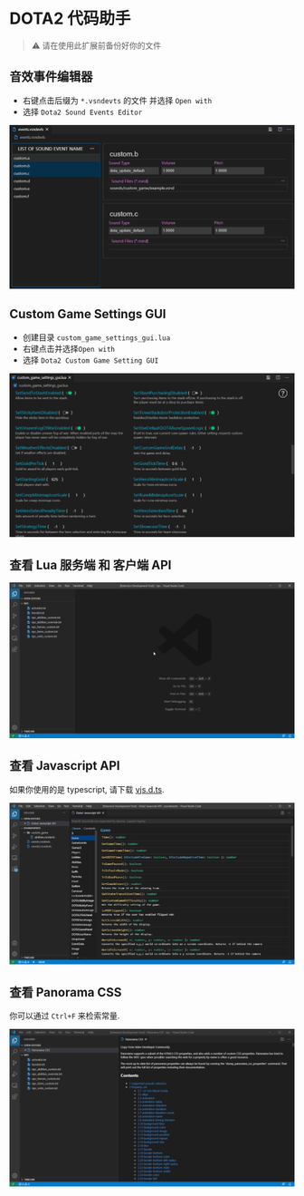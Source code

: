 # DOTA2 代码助手

> ⚠️ 请在使用此扩展前备份好你的文件  

## 音效事件编辑器

- 右键点击后缀为 `*.vsndevts` 的文件 并选择 `Open with`
- 选择 `Dota2 Sound Events Editor`

![音效事件编辑器](https://github.com/RobinCodeX/dota2-coding-helper/raw/master/.github/sound-events-editor.png)

## Custom Game Settings GUI

- 创建目录 `custom_game_settings_gui.lua`
- 右键点击并选择`Open with`
- 选择 `Dota2 Custom Game Setting GUI`

![Custom Game Settings GUI](https://github.com/RobinCodeX/dota2-coding-helper/raw/master/.github/custom-game-settings-gui.png)

## 查看 Lua 服务端 和 客户端 API
![Lua 服务端 和 客户端 API](https://github.com/RobinCodeX/dota2-coding-helper/raw/master/.github/lua_api.gif)

## 查看 Javascript API
如果你使用的是 typescript, 请下载 [vjs.d.ts](https://github.com/RobinCodeX/dota2-coding-helper/blob/master/vjs.d.ts).

![Javascript API](https://github.com/RobinCodeX/dota2-coding-helper/raw/master/.github/js_api.png)

## 查看 Panorama CSS
你可以通过 `Ctrl+F` 来检索常量.

![Panorama CSS](https://github.com/RobinCodeX/dota2-coding-helper/raw/master/.github/panorama_css.png)
